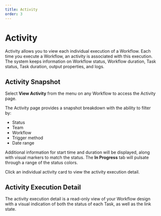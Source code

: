 ```yaml
---
title: Activity
order: 3
---
```


# Activity

Activity allows you to view each individual execution of a Workflow. Each time you execute a Workflow, an activity is associated with this execution. The system keeps information on Workflow status, Workflow duration, Task status, Task duration, output properties, and logs.

## Activity Snapshot

Select **View Activity** from the menu on any Workflow to access the Activity page.

The Activity page provides a snapshot breakdown with the ability to filter by:

- Status
- Team
- Workflow
- Trigger method
- Date range

Additional information for start time and duration will be displayed, along with visual markers to match the status. The **In Progress** tab will pulsate through a range of the status colors.

Click an individual activity card to view the activity execution detail.

## Activity Execution Detail

The activity execution detail is a read-only view of your Workflow design with a visual indication of both the status of each Task, as well as the link state.